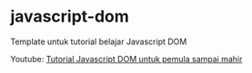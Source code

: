 # javascript-dom
Template untuk tutorial belajar Javascript DOM

Youtube: [Tutorial Javascript DOM untuk pemula sampai mahir ](https://youtu.be/-cmLRUvESKE)
